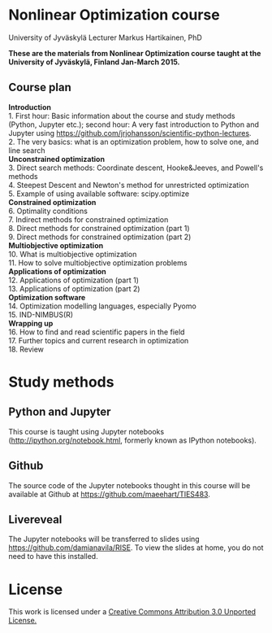# Nonlinear Optimization course
University of Jyväskylä
Lecturer Markus Hartikainen, PhD

**These are the materials from Nonlinear Optimization course taught at the University of Jyväskylä, Finland Jan-March 2015.**

## Course plan

**Introduction**  
    1. First hour: Basic information about the course and study methods (Python, Jupyter etc.); second hour: A very fast introduction to Python and Jupyter using https://github.com/jrjohansson/scientific-python-lectures.  
    2. The very basics: what is an optimization problem, how to solve one, and line search  
**Unconstrained optimization**  
    3. Direct search methods: Coordinate descent, Hooke&Jeeves, and Powell's methods   
    4. Steepest Descent and Newton's method for unrestricted optimization  
    5. Example of using available software: scipy.optimize  
**Constrained optimization**  
    6. Optimality conditions  
    7. Indirect methods for constrained optimization  
    8. Direct methods for constrained optimization (part 1)  
    9. Direct methods for constrained optimization (part 2)  
**Multiobjective optimization**  
    10. What is multiobjective optimization  
    11. How to solve multiobjective optimization problems  
**Applications of optimization**  
    12. Applications of optimization (part 1)  
    13. Applications of optimization (part 2)  
**Optimization software**  
    14. Optimization modelling languages, especially Pyomo  
    15. IND-NIMBUS(R)  
**Wrapping up**  
    16. How to find and read scientific papers in the field  
    17. Further topics and current research in optimization  
    18. Review  


# Study methods
## Python and Jupyter
This course is taught using Jupyter notebooks (http://ipython.org/notebook.html, formerly known as IPython notebooks).
## Github
The source code of the Jupyter notebooks thought in this course will be available at Github at https://github.com/maeehart/TIES483.
## Livereveal
The Jupyter notebooks will be transferred to slides using https://github.com/damianavila/RISE. To view the slides at home, you do not need to have this installed.

License
=======

This work is licensed under a [Creative Commons Attribution 3.0 Unported License.](http://creativecommons.org/licenses/by/3.0/)

